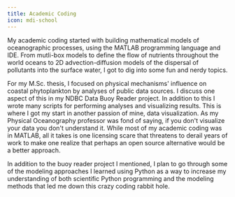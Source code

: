 ```yaml
---
title: Academic Coding
icon: mdi-school
---
```


My academic coding started with building mathematical models of oceanographic processes, using the MATLAB programming language and IDE. From mutli-box models to define the flow of nutrients throughout the world oceans to 2D advection-diffusion models of the dispersal of pollutants into the surface water, I got to dig into some fun and nerdy topics.

For my M.Sc. thesis, I focused on physical mechanisms' influence on coastal phytoplankton by analyses of public data sources. I discuss one aspect of this in my NDBC Data Buoy Reader project. In addition to this I wrote many scripts for performing analyses and visualizing results. This is where I got my start in another passion of mine, data visualization. As my Physical Oceanography professor was fond of saying, if you don't visualize your data you don't understand it. While most of my academic coding was in MATLAB, all it takes is one licensing scare that threatens to derail years of work to make one realize that perhaps an open source alternative would be a better approach.

In addition to the buoy reader project I mentioned, I plan to go through some of the modeling approaches I learned using Python as a way to increase my understanding of both scientific Python programming and the modeling methods that led me down this crazy coding rabbit hole.
